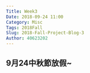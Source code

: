 ```yaml
---
Title: Week3
Date: 2018-09-24 11:00
Category: Misc
Tags: 2018Fall
Slug: 2018-Fall-Project-Blog-3
Author: 40623202
---
```




<!-- PELICAN_END_SUMMARY -->

9月24中秋節放假~
----





